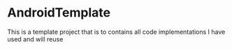 # AndroidTemplate
This is a template project that is to contains all code implementations I have used and will reuse
